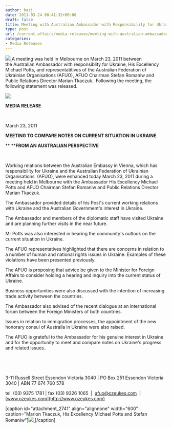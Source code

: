 ```yaml
---
author: bazj
date: 2011-03-24 00:41:32+00:00
draft: false
title: Meeting with Australian Ambassador with Responsibility for Ukraine
type: post
url: /current-affairs/media-releases/meeting-with-australian-ambassador-with-responsibility-for-ukraine/
categories:
- Media Releases
---
```


[![](http://www.ozeukes.com/wp-content/uploads/2011/03/zCYOA-LOGO-7-star-color-150pxls.jpg)
](http://www.ozeukes.com/wp-content/uploads/2011/03/zCYOA-LOGO-7-star-color-150pxls.jpg)A meeting was held in Melbourne on March 23, 2011 between the Australian Ambassador with responsiblity for Ukraine, His Excellency Michael Potts, and representatitives of the Australian Federation of Ukrainian Organisations (AFUO), AFUO Chairman Stefan Romaniw and Public Relations Director Marian Tkaczuk.  Following the meeting, the following statement was released.

[![](http://www.ozeukes.com/wp-content/uploads/2011/03/zCYOA-Web-letterhead-color-600-pxls.jpg)
](http://www.ozeukes.com/wp-content/uploads/2011/03/zCYOA-Web-letterhead-color-600-pxls.jpg)





**MEDIA RELEASE**






 

March 23, 2011


**MEETING TO COMPARE NOTES ON CURRENT SITUATION IN UKRAINE**




** ****FROM AN AUSTRALIAN PERSPECTIVE**


 

Working relations between the Australian Embassy in Vienna, which has responsibility for Ukraine and the Australian Federation of Ukrainian Organisations  (AFUO), were enhanced today March 23, 2011 during a meeting held in Melbourne with the Ambassador His Excellency Michael Potts and AFUO Chairman Stefan Romaniw and Public Relations Director Marian Tkaczuk.

The Ambassador provided details of his Post's current working relations with Ukraine and the Australian Government's interest in Ukraine.

The Ambassador and members of the diplomatic staff have visited Ukraine and are planning further visits in the near future.

Mr Potts was also interested in hearing the community's outlook on the current situation in Ukraine.

The AFUO representatives highlighted that there are concerns in relation to a number of human and national rights issues in Ukraine. Examples of these violations have been presented previously.

The AFUO is proposing that advice be given to the Minister for Foreign Affairs to consider holding a hearing and inquiry into the current status of Ukraine.

Business opportunities were also discussed with the intention of increasing trade activity between the countries.

The Ambassador also advised of the recent dialogue at an international forum between the Foreign Ministers of both countries.

Issues in relation to immigration processes, the appointment of the new honorary consul of Australia in Ukraine were also raised.

The AFUO is grateful to the Ambassador for his genuine interest in Ukraine and for the opportunity to meet and compare notes on Ukraine's progress and related issues..

 

 


3-11 Russell Street Essendon Victoria 3040 | PO Box 251 Essendon Victoria 3040 | ABN 77 674 760 578 




tel  (03) 9375 1781 | fax (03) 9326 1065  |  afuo@ozeukes.com  |  [www.ozeukes.com](http://www.ozeukes.com)








[caption id="attachment_2741" align="alignnone" width="600" caption="Marion Tkaczuk, His Excellency Michael Potts and Stefan Romaniw"][![](http://www.ozeukes.com/wp-content/uploads/2011/03/SRomaniw-MTkaczuk-w-Ambassador-His-Excellency-Michael-Potts-600-pxl.jpg)
](http://www.ozeukes.com/wp-content/uploads/2011/03/SRomaniw-MTkaczuk-w-Ambassador-His-Excellency-Michael-Potts-600-pxl.jpg)[/caption]

 



            

 
